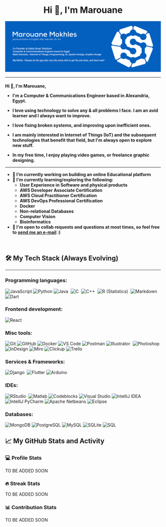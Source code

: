 # <h1 align="center">Hi 👋, I'm Marouane</h1>

![Header Image](https://github.com/TheOnlyRou/TheOnlyRou/blob/main/images/Header.jpg?raw=true)

-------------------

<h4 align="left">Hi 👋, I'm Marouane,
  
  - I'm a Computer & Communications Engineer based in Alexandria, Egypt. 
  
  - I love using technology to solve any & all problems I face. I am an avid learner and I always want to improve. 

  - I love fixing broken systems, and improving upon inefficient ones. 

  - I am mainly interested in Internet of Things (IoT) and the subsequent technologies that benefit that field, but I'm always open to explore new stuff.
  
  - In my free time, I enjoy playing video games, or freelance graphic designing.

---


- 🔭 I’m currently working on building an online Educational platform 
- 🌱 I'm currently learning/exploring the following:
  - User Experience in Software and physical products
  - AWS Developer Associate Certification
  - AWS Cloud Practitioner Certification
  - AWS DevOps Professional Certification
  - Docker
  - Non-relational Databases
  - Computer Vision
  - Bioinformatics
- 💬 I'm open to collab requests and questions at most times, so feel free to [send me an e-mail](mrekaby@sahlasmartsolutions.com) :)

&emsp;

## 🛠️ My Tech Stack (Always Evolving)

-------------------

### Programming languages:
![JavaScript](https://img.shields.io/badge/-JavaScript-000?&logo=JavaScript)
![Python](https://img.shields.io/badge/-Python-000?&logo=Python)
![Java](https://img.shields.io/badge/-Java-05122A?style=flat&logo=data:https://cdn-icons-png.flaticon.com/512/226/226777.png/png;base64&logoColor=FFA518)&nbsp;
![C](https://img.shields.io/badge/-C-05122A?style=flat&logo=C&logoColor=A8B9CC)&nbsp;
![C++](https://img.shields.io/badge/-C++-05122A?style=flat&logo=C%2B%2B&logoColor=00599C)&nbsp;
![R (Statistics)](https://img.shields.io/badge/-R-05122A?style=flat&logo=R&logoColor=276DC3)&nbsp;
![Markdown](https://img.shields.io/badge/-Markdown-05122A?style=flat&logo=markdown)&nbsp;
![Dart](https://img.shields.io/badge/-Dart-05122A?style=flat&logo=dart)  

### Frontend development:
![React](https://img.shields.io/badge/-React-000?&logo=React)

### Misc tools:
![Git](https://img.shields.io/badge/-Git-F1502F?&logo=Git&logoColor=ffffff)
![GitHub](https://img.shields.io/badge/-GitHub-000?&logo=GitHub)
![Docker](https://img.shields.io/badge/-Docker-0db7ed?&logo=Docker&logoColor=ffffff)
![VS Code](https://img.shields.io/badge/-VS%20Code-000?&logo=Visual-Studio-Code)
![Postman](https://img.shields.io/badge/-Postman-EF5B25?&logo=Postman&logoColor=ffffff)
![Illustrator](https://img.shields.io/badge/-Illustrator-f8a829?style=flat&logo=adobe-illustrator&logoColor=000000)&nbsp;
![Photoshop](https://img.shields.io/badge/-Photoshop-31A8FF?style=flat&logo=adobe-photoshop&logoColor=001E36)&nbsp;
![InDesign](https://img.shields.io/badge/-InDesign-49021F?style=flat&logo=adobe-indesign)
![Miro](https://img.shields.io/badge/-Miro-f8a829?&logo=miro&logoColor=000000)
![Clickup](https://img.shields.io/badge/-Clickup-000?&logo=clickup)
![Trello](https://img.shields.io/badge/-Trello-007AC0?&logo=trello)

### Services & Frameworks:
![Django](https://img.shields.io/badge/-Django-092E20?style=flat&logo=django&logoColor=ffffff)&nbsp;
![Flutter](https://img.shields.io/badge/-Flutter-027DFD?style=flat&logo=flutter&logoColor=092E20)
![Arduino](https://img.shields.io/badge/-Arduino-3186a0?style=flat&logo=arduino&logoColor=092E20)  

### IDEs:
![RStudio](https://img.shields.io/badge/-RStudio-05122A?style=flat&logo=rstudio)&nbsp;
![Matlab](https://img.shields.io/badge/-Matlab-05122A?style=flat&logo=https://imageup.me/images/6257ddc7-5650-49cc-a047-606ef7204971.png/png;base=64)
![Codeblocks](https://img.shields.io/badge/-Codeblocks-05122A?style=flat&logo=rstudio)
![Visual Studio](https://img.shields.io/badge/-VisualStudio-05122A?style=flat&logo=visualstudio)
![IntelliJ IDEA](https://img.shields.io/badge/-IntelliJIDEA-05122A?style=flat&logo=intellijidea)
![IntelliJ PyCharm](https://img.shields.io/badge/-PyCharm-05122A?style=flat&logo=pycharm)
![Apache Netbeans](https://img.shields.io/badge/-Netbeans-05122A?style=flat&logo=apachenetbeanside)
![Eclipse](https://img.shields.io/badge/-Eclipse-05122A?style=flat&logo=eclipseide)  
  
### Databases:
![MongoDB](https://img.shields.io/badge/-MongoDB-000?&logo=MongoDB)
![PostgreSQL](https://img.shields.io/badge/-PostgreSQL-000?&logo=PostgreSQL)
![MySQL](https://img.shields.io/badge/-MySQL-000?&logo=MySQL)
![SQLite](https://img.shields.io/badge/-SQLite-000?&logo=SQLite)
![SQL](https://img.shields.io/badge/-SQL-000?&logo=microsoftsqlserver)

## 📈 My GitHub Stats and Activity

### 💻 Profile Stats

TO BE ADDED SOON

### 🔥 Streak Stats

TO BE ADDED SOON

### 📊 Contribution Stats

TO BE ADDED SOON
  
  

